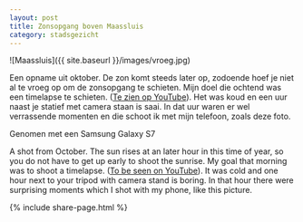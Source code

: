 ```yaml
---
layout: post
title: Zonsopgang boven Maassluis
category: stadsgezicht
---
```


![Maassluis]({{ site.baseurl }}/images/vroeg.jpg)

Een opname uit oktober. De zon komt steeds later op, zodoende hoef je niet al te vroeg op om de zonsopgang te schieten. Mijn doel die ochtend was een timelapse te schieten. (<a href="https://youtu.be/hJi2VbtKHJo">Te zien op YouTube</a>). Het was koud en een uur naast je statief met camera staan is saai. In dat uur waren er wel verrassende momenten en die schoot ik met mijn telefoon, zoals deze foto.

Genomen met een Samsung Galaxy S7

A shot from October. The sun rises at an later hour in this time of year, so you do not have to get up early to shoot the sunrise. My goal that morning was to shoot a timelapse.  (<a href="https://youtu.be/hJi2VbtKHJo">To be seen on YouTube</a>). It was cold and one hour next to your tripod with camera stand is boring. In that hour there were surprising moments which I shot with my phone, like this picture.

{% include share-page.html %}
